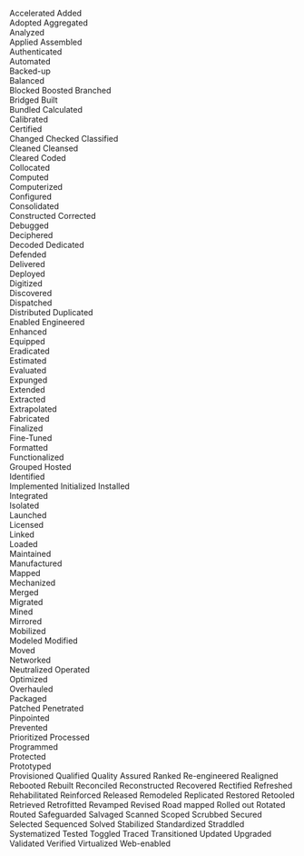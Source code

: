 Accelerated	
Added	
Adopted	
Aggregated	
Analyzed	
Applied	
Assembled	
Authenticated	
Automated	
Backed-up	
Balanced	
Blocked	
Boosted	
Branched	
Bridged	
Built	
Bundled	
Calculated	
Calibrated	
Certified	
Changed	
Checked	
Classified	
Cleaned	
Cleansed	
Cleared	
Coded	
Collocated	
Computed	
Computerized	
Configured	
Consolidated	
Constructed	
Corrected	
Debugged	
Deciphered	
Decoded	
Dedicated	
Defended	
Delivered	
Deployed	
Digitized	
Discovered	
Dispatched	
Distributed	
Duplicated	
Enabled	
Engineered	
Enhanced	
Equipped	
Eradicated	
Estimated	
Evaluated	
Expunged	
Extended	
Extracted	
Extrapolated	
Fabricated	
Finalized	
Fine-Tuned	
Formatted	
Functionalized	
Grouped	
Hosted	
Identified	
Implemented	
Initialized	
Installed	
Integrated	
Isolated	
Launched	
Licensed	
Linked	
Loaded	
Maintained	
Manufactured	
Mapped	
Mechanized	
Merged	
Migrated	
Mined	
Mirrored	
Mobilized	
Modeled	
Modified	
Moved	
Networked	
Neutralized	
Operated	
Optimized	
Overhauled	
Packaged	
Patched	
Penetrated	
Pinpointed	
Prevented	
Prioritized	
Processed	
Programmed	
Protected	
Prototyped	
Provisioned
Qualified
Quality Assured
Ranked
Re-engineered
Realigned
Rebooted
Rebuilt
Reconciled
Reconstructed
Recovered
Rectified
Refreshed
Rehabilitated
Reinforced
Released
Remodeled
Replicated
Restored
Retooled
Retrieved
Retrofitted
Revamped
Revised
Road mapped
Rolled out
Rotated
Routed
Safeguarded
Salvaged
Scanned
Scoped
Scrubbed
Secured
Selected
Sequenced
Solved
Stabilized
Standardized
Straddled
Systematized
Tested
Toggled
Traced
Transitioned
Updated
Upgraded
Validated
Verified
Virtualized
Web-enabled